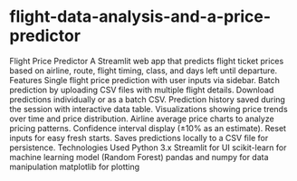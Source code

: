 # flight-data-analysis-and-a-price-predictor
Flight Price Predictor A Streamlit web app that predicts flight ticket prices based on airline, route, flight timing, class, and days left until departure.  Features Single flight price prediction with user inputs via sidebar.  Batch prediction by uploading CSV files with multiple flight details.  Download predictions individually or as a batch CSV.  Prediction history saved during the session with interactive data table.  Visualizations showing price trends over time and price distribution.  Airline average price charts to analyze pricing patterns.  Confidence interval display (±10% as an estimate).  Reset inputs for easy fresh starts.  Saves predictions locally to a CSV file for persistence.  Technologies Used Python 3.x  Streamlit for UI  scikit-learn for machine learning model (Random Forest)  pandas and numpy for data manipulation  matplotlib for plotting
